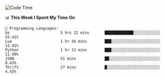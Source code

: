 <!--START_SECTION:waka-->
![Code Time](http://img.shields.io/badge/Code%20Time-274%20hrs%2038%20mins-blue)

📊 **This Week I Spent My Time On** 

```text
💬 Programming Languages: 
Go                       5 hrs 22 mins       █████████████░░░░░░░░░░░░   52.41% 
Lua                      1 hr 16 mins        ███░░░░░░░░░░░░░░░░░░░░░░   12.41% 
Python                   1 hr 13 mins        ███░░░░░░░░░░░░░░░░░░░░░░   11.99% 
JSON                     51 mins             ██░░░░░░░░░░░░░░░░░░░░░░░   8.43% 
Thrift                   27 mins             █░░░░░░░░░░░░░░░░░░░░░░░░   4.43%

```


<!--END_SECTION:waka-->